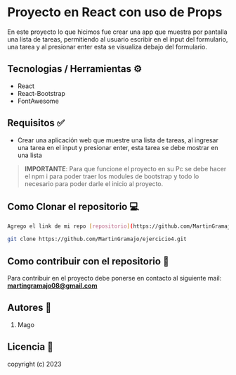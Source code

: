 # Proyecto en React con uso de Props

En este proyecto lo que hicimos fue crear una app que muestra por pantalla una lista de tareas, permitiendo al usuario escribir en el input del formulario, una tarea y al presionar enter esta se visualiza debajo del formulario.

## Tecnologias / Herramientas ⚙

- React
- React-Bootstrap
- FontAwesome

## Requisitos ✅

- Crear una aplicación web que muestre una lista de tareas, al ingresar una tarea en el input y presionar enter, esta tarea se debe mostrar en una lista

> **IMPORTANTE**: Para que funcione el proyecto en su Pc se debe hacer el npm i para poder traer los modules de bootstrap y todo lo necesario para poder darle el inicio al proyecto.

## Como Clonar el repositorio 💻

```bash
Agrego el link de mi repo [repositorio](https://github.com/MartinGramajo/ejercicio4.git)

git clone https://github.com/MartinGramajo/ejercicio4.git
```

## Como contribuir con el repositorio 🤝

Para contribuir en el proyecto debe ponerse en contacto al siguiente mail: **martingramajo08@gmail.com**

## Autores 🤺

1. Mago

## Licencia 📃

copyright (c) 2023
